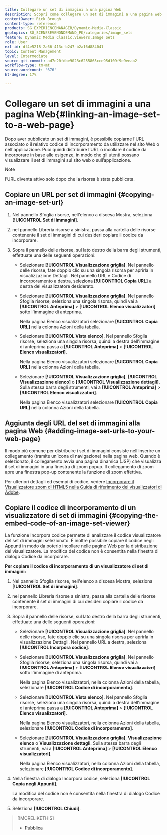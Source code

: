 ```yaml
---
title: Collegare un set di immagini a una pagina Web
description: Scopri come collegare un set di immagini a una pagina web in Adobe Dynamic Media Classic.
contentOwner: Rick Brough
content-type: reference
products: SG_EXPERIENCEMANAGER/Dynamic-Media-Classic
geptopics: SG_SCENESEVENONDEMAND_PK/categories/image_sets
feature: Dynamic Media Classic,Viewers,Image Sets
role: User
exl-id: df4e5218-2a66-413c-b247-b2a16d884041
topic: Content Management
level: Intermediate
source-git-commit: ad7e20fdbe9028c6255865cce95d109f9e9eeab2
workflow-type: tm+mt
source-wordcount: '676'
ht-degree: 17%

---
```


# Collegare un set di immagini a una pagina Web{#linking-an-image-set-to-a-web-page}

Dopo aver pubblicato un set di immagini, è possibile copiarne l&#39;URL associato o il relativo codice di incorporamento da utilizzare nel sito Web o nell&#39;applicazione. Puoi quindi distribuire l’URL o incollare il codice da incorporare in base alle esigenze, in modo che gli utenti possano visualizzare il set di immagini sul sito web o sull’applicazione.

>[!NOTE]
>
>l’URL diventa attivo solo dopo che la risorsa è stata pubblicata.

## Copiare un URL per set di immagini {#copying-an-image-set-url}

1. Nel pannello Sfoglia risorse, nell&#39;elenco a discesa Mostra, seleziona **[!UICONTROL Set di immagini]**.
1. nel pannello Libreria risorse a sinistra, passa alla cartella delle risorse contenente il set di immagini di cui desideri copiare il codice da incorporare.
1. Sopra il pannello delle risorse, sul lato destro della barra degli strumenti, effettuate una delle seguenti operazioni:

   * Selezionare **[!UICONTROL Visualizzazione griglia]**. Nel pannello delle risorse, fate doppio clic su una singola risorsa per aprirla in visualizzazione Dettagli. Nel pannello URL e Codice di incorporamento a destra, seleziona **[!UICONTROL Copia URL]** a destra del visualizzatore desiderato.
   * Selezionare **[!UICONTROL Visualizzazione griglia]**. Nel pannello Sfoglia risorse, seleziona una singola risorsa, quindi vai a **[!UICONTROL Anteprima]** > **[!UICONTROL Elenco visualizzatori]** sotto l&#39;immagine di anteprima.

     Nella pagina Elenco visualizzatori selezionare **[!UICONTROL Copia URL]** nella colonna Azioni della tabella.

   * Selezionare **[!UICONTROL Vista elenco]**. Nel pannello Sfoglia risorse, seleziona una singola risorsa, quindi a destra dell&#39;immagine di anteprima passa a **[!UICONTROL Anteprima]** > **[!UICONTROL Elenco visualizzatori]**.

     Nella pagina Elenco visualizzatori selezionare **[!UICONTROL Copia URL]** nella colonna Azioni della tabella.

   * Selezionare **[!UICONTROL Visualizzazione griglia]**, **[!UICONTROL Visualizzazione elenco]** o **[!UICONTROL Visualizzazione dettagli]**. Sulla stessa barra degli strumenti, vai a **[!UICONTROL Anteprima]** > **[!UICONTROL Elenco visualizzatori]**.

     Nella pagina Elenco visualizzatori selezionare **[!UICONTROL Copia URL]** nella colonna Azioni della tabella.

## Aggiunta degli URL del set di immagini alla pagina Web {#adding-image-set-urls-to-your-web-page}

Il modo più comune per distribuire i set di immagini consiste nell’inserire un collegamento (tramite un’icona di navigazione) nella pagina web. Quando è selezionato, il collegamento avvia una pagina dinamica (JSP) che visualizza il set di immagini in una finestra di zoom popup. Il collegamento di zoom apre una finestra pop-up contenente la funzione di zoom effettiva.

Per ulteriori dettagli ed esempi di codice, vedere [Incorporare il Visualizzatore zoom di HTML5 nella Guida di riferimento dei visualizzatori di Adobe](https://experienceleague.adobe.com/it/docs/dynamic-media-developer-resources/library/viewers-aem-assets-dmc/zoom/c-html5-20-zoom-viewer-about#section-e1c3106f5b3e445d9b95be337c2f94e2).

## Copiare il codice di incorporamento di un visualizzatore di set di immagini {#copying-the-embed-code-of-an-image-set-viewer}

La funzione Incorpora codice permette di analizzare il codice visualizzatore del set di immagini selezionato. È inoltre possibile copiare il codice negli Appunti in modo da poterlo incollare nelle pagine Web per la distribuzione del visualizzatore. La modifica del codice non è consentita nella finestra di dialogo Codice da incorporare.

**Per copiare il codice di incorporamento di un visualizzatore di set di immagini:**

1. Nel pannello Sfoglia risorse, nell&#39;elenco a discesa Mostra, seleziona **[!UICONTROL Set di immagini]**.
1. nel pannello Libreria risorse a sinistra, passa alla cartella delle risorse contenente il set di immagini di cui desideri copiare il codice da incorporare.
1. Sopra il pannello delle risorse, sul lato destro della barra degli strumenti, effettuate una delle seguenti operazioni:

   * Selezionare **[!UICONTROL Visualizzazione griglia]**. Nel pannello delle risorse, fate doppio clic su una singola risorsa per aprirla in visualizzazione Dettagli. Nel pannello URL a destra, seleziona **[!UICONTROL Incorpora codice]**.
   * Selezionare **[!UICONTROL Visualizzazione griglia]**. Nel pannello Sfoglia risorse, seleziona una singola risorsa, quindi vai a **[!UICONTROL Anteprima]** > **[!UICONTROL Elenco visualizzatori]** sotto l&#39;immagine di anteprima.

     Nella pagina Elenco visualizzatori, nella colonna Azioni della tabella, selezionare **[!UICONTROL Codice di incorporamento]**.

   * Selezionare **[!UICONTROL Vista elenco]**. Nel pannello Sfoglia risorse, seleziona una singola risorsa, quindi a destra dell&#39;immagine di anteprima passa a **[!UICONTROL Anteprima]** > **[!UICONTROL Elenco visualizzatori]**.

     Nella pagina Elenco visualizzatori, nella colonna Azioni della tabella, selezionare **[!UICONTROL Codice di incorporamento]**.

   * Selezionare **[!UICONTROL Visualizzazione griglia]**, **Visualizzazione elenco** o **Visualizzazione dettagli**. Sulla stessa barra degli strumenti, vai a **[!UICONTROL Anteprima]** > **[!UICONTROL Elenco visualizzatori]**.

     Nella pagina Elenco visualizzatori, nella colonna Azioni della tabella, selezionare **[!UICONTROL Codice di incorporamento]**.

1. Nella finestra di dialogo Incorpora codice, seleziona **[!UICONTROL Copia negli Appunti]**.

   La modifica del codice non è consentita nella finestra di dialogo Codice da incorporare.

1. Seleziona **[!UICONTROL Chiudi]**.

>[!MORELIKETHIS]
>
>* [Pubblica](publishing-files.md#publishing_files)
